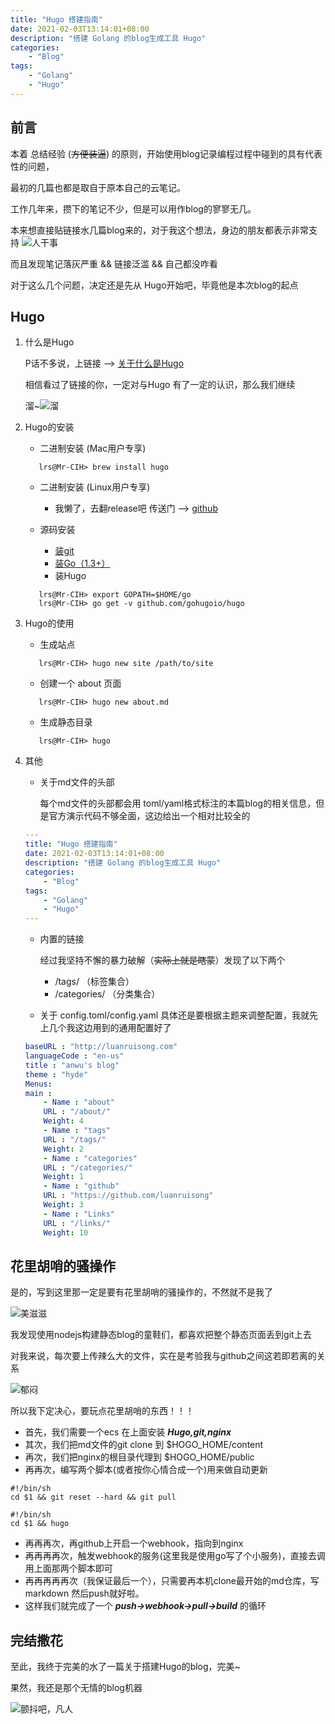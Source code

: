 ```yaml
---
title: "Hugo 搭建指南"
date: 2021-02-03T13:14:01+08:00
description: "搭建 Golang 的blog生成工具 Hugo"
categories:
    - "Blog"
tags:
    - "Golang"
    - "Hugo"
---
```





## 前言

本着 总结经验 (~~方便装逼~~) 的原则，开始使用blog记录编程过程中碰到的具有代表性的问题，

最初的几篇也都是取自于原本自己的云笔记。

工作几年来，攒下的笔记不少，但是可以用作blog的寥寥无几。

本来想直接贴链接水几篇blog来的，对于我这个想法，身边的朋友都表示非常支持
![人干事](https://gitee.com/luanruisong/blog_img/raw/master//20210203163437.png)

而且发现笔记落灰严重 && 链接泛滥 && 自己都没咋看

对于这么几个问题，决定还是先从 Hugo开始吧，毕竟他是本次blog的起点

## Hugo

 1. 什么是Hugo

    P话不多说，上链接 --> [关于什么是Hugo](http://baidu.luanruisong.com/?q=%E4%BB%80%E4%B9%88%E6%98%AFHugo)

    相信看过了链接的你，一定对与Hugo 有了一定的认识，那么我们继续

    溜~![溜](https://gitee.com/luanruisong/blog_img/raw/master//20210203164804.png)

 2. Hugo的安装
    - 二进制安装 (Mac用户专享)

    ```shell
       lrs@Mr-CIH> brew install hugo
    ```

    - 二进制安装 (Linux用户专享)

      - 我懒了，去翻release吧 传送门 --> [github](https://github.com/gohugoio/hugo/releases)

    - 源码安装

      - [装git](http://baidu.luanruisong.com/?q=%E8%A3%85git)
      - [装Go（1.3+）](http://baidu.luanruisong.com/?q=%E8%A3%85go)
      - 装Hugo

    ```shell
       lrs@Mr-CIH> export GOPATH=$HOME/go
       lrs@Mr-CIH> go get -v github.com/gohugoio/hugo
    ```

 3. Hugo的使用

    - 生成站点

    ```shell
       lrs@Mr-CIH> hugo new site /path/to/site
    ```

    - 创建一个 about 页面

    ```shell
       lrs@Mr-CIH> hugo new about.md
    ```

    - 生成静态目录

    ```shell
       lrs@Mr-CIH> hugo    
    ```

 4. 其他
    - 关于md文件的头部

        每个md文件的头部都会用 toml/yaml格式标注的本篇blog的相关信息，但是官方演示代码不够全面，这边给出一个相对比较全的

    ```yaml
    ---
    title: "Hugo 搭建指南"
    date: 2021-02-03T13:14:01+08:00
    description: "搭建 Golang 的blog生成工具 Hugo"
    categories:
        - "Blog"
    tags:
        - "Golang"
        - "Hugo"
    ---
    ```

    - 内置的链接

        经过我坚持不懈的暴力破解（~~实际上就是瞎蒙~~）发现了以下两个

      - /tags/ （标签集合）
      - /categories/ （分类集合）

    - 关于 config.toml/config.yaml
        具体还是要根据主题来调整配置，我就先上几个我这边用到的通用配置好了

    ```yaml
    baseURL : "http://luanruisong.com"
    languageCode : "en-us"
    title : "anwu's blog"
    theme : "hyde"
    Menus:
    main :
        - Name : "about"
        URL : "/about/"
        Weight: 4
        - Name : "tags"
        URL : "/tags/"
        Weight: 2
        - Name : "categories"
        URL : "/categories/"
        Weight: 1
        - Name : "github"
        URL : "https://github.com/luanruisong"
        Weight: 3
        - Name : "Links"
        URL : "/links/"
        Weight: 10
    ```

## 花里胡哨的骚操作

是的，写到这里那一定是要有花里胡哨的骚操作的，不然就不是我了

![美滋滋](https://gitee.com/luanruisong/blog_img/raw/master//20210203170827.png)

我发现使用nodejs构建静态blog的童鞋们，都喜欢把整个静态页面丢到git上去

对我来说，每次要上传辣么大的文件，实在是考验我与github之间这若即若离的关系

![郁闷](https://gitee.com/luanruisong/blog_img/raw/master//20210203171019.png)

所以我下定决心，要玩点花里胡哨的东西！！！

- 首先，我们需要一个ecs 在上面安装 ***Hugo,git,nginx***
- 其次，我们把md文件的git clone 到 $HOGO_HOME/content
- 再次，我们把nginx的根目录代理到 $HOGO_HOME/public
- 再再次，编写两个脚本(或者按你心情合成一个)用来做自动更新

```shell
#!/bin/sh
cd $1 && git reset --hard && git pull
```

```shell
#!/bin/sh
cd $1 && hugo
```

- 再再再次，再github上开启一个webhook，指向到nginx
- 再再再再次，触发webhook的服务(这里我是使用go写了个小服务)，直接去调用上面那两个脚本即可
- 再再再再再次（我保证最后一个），只需要再本机clone最开始的md仓库，写markdown 然后push就好啦。
- 这样我们就完成了一个 ***push->webhook->pull->build*** 的循环

## 完结撒花

至此，我终于完美的水了一篇关于搭建Hugo的blog，完美~

果然，我还是那个无情的blog机器

![颤抖吧，凡人](https://gitee.com/luanruisong/blog_img/raw/master//20210203172223.png)